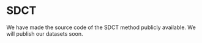 # SDCT
We have made the source code of the SDCT method publicly available.
We will publish our datasets soon.

